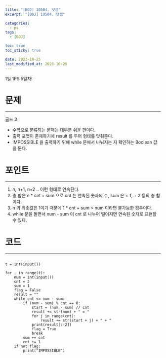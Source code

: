 ```yaml
---
title: "[BOJ] 10504. 덧셈"
excerpt: "[BOJ] 10504. 덧셈"

categories:
  - ps
tags:
  - [BOJ]

toc: true
toc_sticky: true

date: 2023-10-25
last_modified_at: 2023-10-25
---
```


1일 1PS 5일차!

# 문제

---

골드 3

- 수학으로 분류되는 문제는 대부분 쉬운 편이다.
- 출력 포맷이 존재하기에 result 를 두어 형태를 맞춰준다.
- IMPOSSIBLE 을 출력하기 위해 while 문에서 나눠지는 지 확인하는 Boolean 값을 둔다.

# 포인트

---

1. n, n+1, n+2 .. 이런 형태로 연속된다.
2. 총 합은 n \* cnt + sum 으로 cnt 는 연속된 숫자의 수, sum 은 + 1, + 2 등의 총 합이다.
3. n 의 최솟값은 1이기 때문에 1 \* cnt + sum > num 이라면 불가능한 경우이다.
4. while 문을 돌면서 num - sum 이 cnt 로 나누어 떨이지면 연속된 숫자로 표현할 수 있다.

# 코드

---

```

t = int(input())

for _ in range(t):
    num = int(input())
    cnt = 2
    sum = 1
    flag = False
    result = ""
    while cnt <= num - sum:
        if (num - sum) % cnt == 0:
            start = (num - sum) // cnt
            result += str(num) + " = "
            for j in range(cnt):
                result += str(start + j) + " + "
            print(result[:-2])
            flag = True
            break
        sum += cnt
        cnt += 1
    if not flag:
        print("IMPOSSIBLE")


```
